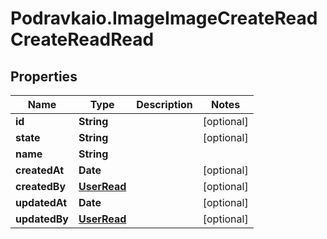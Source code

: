 # Podravkaio.ImageImageCreateReadCreateReadRead

## Properties
Name | Type | Description | Notes
------------ | ------------- | ------------- | -------------
**id** | **String** |  | [optional] 
**state** | **String** |  | [optional] 
**name** | **String** |  | 
**createdAt** | **Date** |  | [optional] 
**createdBy** | [**UserRead**](UserRead.md) |  | [optional] 
**updatedAt** | **Date** |  | [optional] 
**updatedBy** | [**UserRead**](UserRead.md) |  | [optional] 


